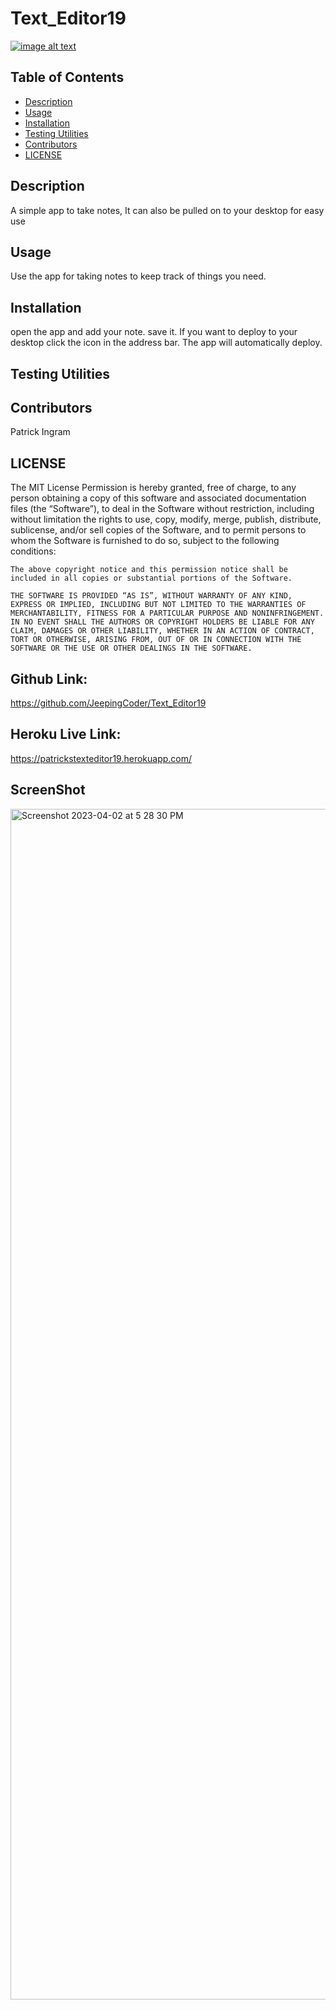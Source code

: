 
  # Text_Editor19
  [![image alt text](https://img.shields.io/badge/License-MIT-yellow.svg)](https://opensource.org/license/mit)

## Table of Contents
- [Description](#description)
- [Usage](#usage)
- [Installation](#installation)
- [Testing Utilities](#testing-utilities)
- [Contributors](#contributors)
- [LICENSE](#license)




## Description <a id="description"></a>
A simple app to take notes, It can also be pulled on to your desktop for easy use

## Usage <a id="usage"></a>
Use the app for taking notes to keep track of things you need. 

## Installation <a id="installation"></a>
open the app and add your note. save it. If you want to deploy to your desktop click the icon in the address bar. The app will automatically deploy.

## Testing Utilities <a id="testing-utilities"></a>


## Contributors <a id="contributors"></a>
Patrick Ingram 

## LICENSE <a id="license"></a>
The MIT License
Permission is hereby granted, free of charge, to any person obtaining a copy of this software and associated documentation files (the “Software”), to deal in the Software without restriction, including without limitation the rights to use, copy, modify, merge, publish, distribute, sublicense, and/or sell copies of the Software, and to permit persons to whom the Software is furnished to do so, subject to the following conditions:

    The above copyright notice and this permission notice shall be included in all copies or substantial portions of the Software.
    
    THE SOFTWARE IS PROVIDED “AS IS”, WITHOUT WARRANTY OF ANY KIND, EXPRESS OR IMPLIED, INCLUDING BUT NOT LIMITED TO THE WARRANTIES OF MERCHANTABILITY, FITNESS FOR A PARTICULAR PURPOSE AND NONINFRINGEMENT. IN NO EVENT SHALL THE AUTHORS OR COPYRIGHT HOLDERS BE LIABLE FOR ANY CLAIM, DAMAGES OR OTHER LIABILITY, WHETHER IN AN ACTION OF CONTRACT, TORT OR OTHERWISE, ARISING FROM, OUT OF OR IN CONNECTION WITH THE SOFTWARE OR THE USE OR OTHER DEALINGS IN THE SOFTWARE.
  

  ## Github Link:
  https://github.com/JeepingCoder/Text_Editor19

  ## Heroku Live Link:
  https://patrickstexteditor19.herokuapp.com/


## ScreenShot
<img width="1905" alt="Screenshot 2023-04-02 at 5 28 30 PM" src="https://user-images.githubusercontent.com/114114167/229379934-8dece5ef-5eec-4f3d-b8c3-c245a2e5ccb8.png">